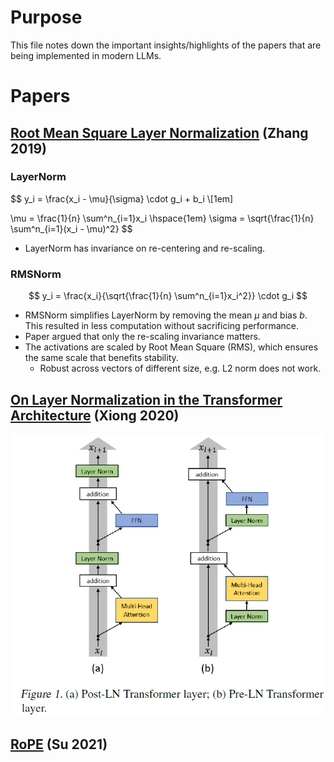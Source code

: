 # Purpose

This file notes down the important insights/highlights of the papers that are being implemented in modern LLMs.

# Papers
## [Root Mean Square Layer Normalization](https://arxiv.org/abs/1910.07467) (Zhang 2019)

### LayerNorm
$$
y_i = \frac{x_i - \mu}{\sigma} \cdot g_i + b_i \\[1em]

\mu = \frac{1}{n} \sum^n_{i=1}x_i \hspace{1em} 
\sigma = \sqrt{\frac{1}{n} \sum^n_{i=1}(x_i - \mu)^2}
$$

- LayerNorm has invariance on re-centering and re-scaling.

### RMSNorm
$$
y_i = \frac{x_i}{\sqrt{\frac{1}{n} \sum^n_{i=1}x_i^2}} \cdot g_i
$$

- RMSNorm simplifies LayerNorm by removing the mean $\mu$ and bias $b$. This resulted in less computation without sacrificing performance.
- Paper argued that only the re-scaling invariance matters.
- The activations are scaled by Root Mean Square (RMS), which ensures the same scale that benefits stability. 
    - Robust across vectors of different size, e.g. L2 norm does not work.

## [On Layer Normalization in the Transformer Architecture](https://arxiv.org/abs/2002.04745) (Xiong 2020)

![alt text](images/prenorm.png)


## [RoPE](https://arxiv.org/abs/2104.09864) (Su 2021)


